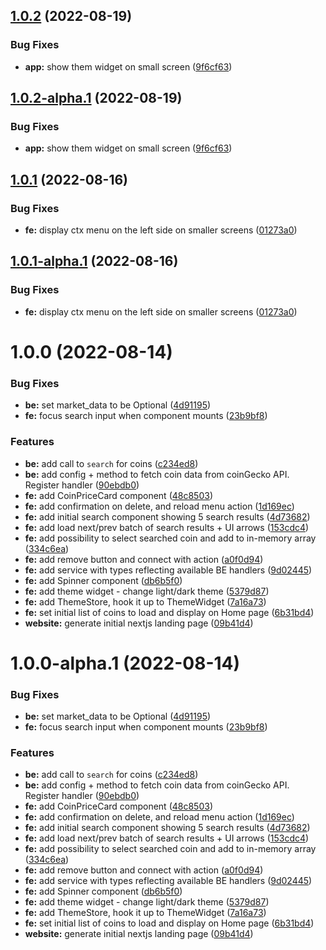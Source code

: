## [1.0.2](https://github.com/Royserg/bear-board/compare/v1.0.1...v1.0.2) (2022-08-19)


### Bug Fixes

* **app:** show them widget on small screen ([9f6cf63](https://github.com/Royserg/bear-board/commit/9f6cf63c8f330e955d0c3992e5dd540cf701ae31))

## [1.0.2-alpha.1](https://github.com/Royserg/bear-board/compare/v1.0.1...v1.0.2-alpha.1) (2022-08-19)


### Bug Fixes

* **app:** show them widget on small screen ([9f6cf63](https://github.com/Royserg/bear-board/commit/9f6cf63c8f330e955d0c3992e5dd540cf701ae31))

## [1.0.1](https://github.com/Royserg/bear-board/compare/v1.0.0...v1.0.1) (2022-08-16)


### Bug Fixes

* **fe:** display ctx menu on the left side on smaller screens ([01273a0](https://github.com/Royserg/bear-board/commit/01273a0720d8a2860e9c8fe21790733fb45f826c))

## [1.0.1-alpha.1](https://github.com/Royserg/bear-board/compare/v1.0.0...v1.0.1-alpha.1) (2022-08-16)


### Bug Fixes

* **fe:** display ctx menu on the left side on smaller screens ([01273a0](https://github.com/Royserg/bear-board/commit/01273a0720d8a2860e9c8fe21790733fb45f826c))

# 1.0.0 (2022-08-14)


### Bug Fixes

* **be:** set market_data to be Optional ([4d91195](https://github.com/Royserg/bear-board/commit/4d911952dda15c3aa2d5aff153e86b9b288ca470))
* **fe:** focus search input when component mounts ([23b9bf8](https://github.com/Royserg/bear-board/commit/23b9bf8bfbf96bd73acb58f7a8b13c58051d222b))


### Features

* **be:** add call to `search` for coins ([c234ed8](https://github.com/Royserg/bear-board/commit/c234ed806023cfefbf1b8702d5c7e4e071b39d9c))
* **be:** add config + method to fetch coin data from coinGecko API. Register handler ([90ebdb0](https://github.com/Royserg/bear-board/commit/90ebdb02f70de28a5867cf7c652bb9b7896d3667))
* **fe:** add CoinPriceCard component ([48c8503](https://github.com/Royserg/bear-board/commit/48c8503de4d04591bad284835da2ea5dcb485cde))
* **fe:** add confirmation on delete, and reload menu action ([1d169ec](https://github.com/Royserg/bear-board/commit/1d169ecfaf5f64e139741c6f29cbb27325fec6e7))
* **fe:** add initial search component showing 5 search results ([4d73682](https://github.com/Royserg/bear-board/commit/4d7368282c3c9fd945475cf54a1ea2a79c319620))
* **fe:** add load next/prev batch of search results + UI arrows ([153cdc4](https://github.com/Royserg/bear-board/commit/153cdc48d47d2529f7f7fcade4776bdefb58d271))
* **fe:** add possibility to select searched coin and add to in-memory array ([334c6ea](https://github.com/Royserg/bear-board/commit/334c6ea34f3057928ac01cf2401ef9accd910635))
* **fe:** add remove button and connect with action ([a0f0d94](https://github.com/Royserg/bear-board/commit/a0f0d9447351c95cedfbb09d515c71854d75364c))
* **fe:** add service with types reflecting available BE handlers ([9d02445](https://github.com/Royserg/bear-board/commit/9d02445f8b6f8f2f459c6339785e0bb0d3302897))
* **fe:** add Spinner component ([db6b5f0](https://github.com/Royserg/bear-board/commit/db6b5f0aa60f74aae628c20aa5f9874cd09ee1d7))
* **fe:** add theme widget - change light/dark theme ([5379d87](https://github.com/Royserg/bear-board/commit/5379d8772cfafc5ba2d73440c0bb4173f26b1137))
* **fe:** add ThemeStore, hook it up to ThemeWidget ([7a16a73](https://github.com/Royserg/bear-board/commit/7a16a7337fc38f5b20792682ce8521eed109e892))
* **fe:** set initial list of coins to load and display on Home page ([6b31bd4](https://github.com/Royserg/bear-board/commit/6b31bd42b9d47f1b72939ae50eff43ee25f65432))
* **website:** generate initial nextjs landing page ([09b41d4](https://github.com/Royserg/bear-board/commit/09b41d496647c9193482be61d09f46ae0a0dd0eb))

# 1.0.0-alpha.1 (2022-08-14)


### Bug Fixes

* **be:** set market_data to be Optional ([4d91195](https://github.com/Royserg/bear-board/commit/4d911952dda15c3aa2d5aff153e86b9b288ca470))
* **fe:** focus search input when component mounts ([23b9bf8](https://github.com/Royserg/bear-board/commit/23b9bf8bfbf96bd73acb58f7a8b13c58051d222b))


### Features

* **be:** add call to `search` for coins ([c234ed8](https://github.com/Royserg/bear-board/commit/c234ed806023cfefbf1b8702d5c7e4e071b39d9c))
* **be:** add config + method to fetch coin data from coinGecko API. Register handler ([90ebdb0](https://github.com/Royserg/bear-board/commit/90ebdb02f70de28a5867cf7c652bb9b7896d3667))
* **fe:** add CoinPriceCard component ([48c8503](https://github.com/Royserg/bear-board/commit/48c8503de4d04591bad284835da2ea5dcb485cde))
* **fe:** add confirmation on delete, and reload menu action ([1d169ec](https://github.com/Royserg/bear-board/commit/1d169ecfaf5f64e139741c6f29cbb27325fec6e7))
* **fe:** add initial search component showing 5 search results ([4d73682](https://github.com/Royserg/bear-board/commit/4d7368282c3c9fd945475cf54a1ea2a79c319620))
* **fe:** add load next/prev batch of search results + UI arrows ([153cdc4](https://github.com/Royserg/bear-board/commit/153cdc48d47d2529f7f7fcade4776bdefb58d271))
* **fe:** add possibility to select searched coin and add to in-memory array ([334c6ea](https://github.com/Royserg/bear-board/commit/334c6ea34f3057928ac01cf2401ef9accd910635))
* **fe:** add remove button and connect with action ([a0f0d94](https://github.com/Royserg/bear-board/commit/a0f0d9447351c95cedfbb09d515c71854d75364c))
* **fe:** add service with types reflecting available BE handlers ([9d02445](https://github.com/Royserg/bear-board/commit/9d02445f8b6f8f2f459c6339785e0bb0d3302897))
* **fe:** add Spinner component ([db6b5f0](https://github.com/Royserg/bear-board/commit/db6b5f0aa60f74aae628c20aa5f9874cd09ee1d7))
* **fe:** add theme widget - change light/dark theme ([5379d87](https://github.com/Royserg/bear-board/commit/5379d8772cfafc5ba2d73440c0bb4173f26b1137))
* **fe:** add ThemeStore, hook it up to ThemeWidget ([7a16a73](https://github.com/Royserg/bear-board/commit/7a16a7337fc38f5b20792682ce8521eed109e892))
* **fe:** set initial list of coins to load and display on Home page ([6b31bd4](https://github.com/Royserg/bear-board/commit/6b31bd42b9d47f1b72939ae50eff43ee25f65432))
* **website:** generate initial nextjs landing page ([09b41d4](https://github.com/Royserg/bear-board/commit/09b41d496647c9193482be61d09f46ae0a0dd0eb))

